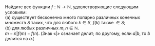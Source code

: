 Найдите все функции $f:\mathbb{N}\to \mathbb{N}$, удовлетворяющие следующим условиям:
<br>(a) существует бесконечно много попарно различных конечных множеств $S$ таких, что для любого $k\in S$, $f\left( k \right)$ также $\in S$;
<br>(b) для любых различных $m,n\in \mathbb{N}.$
<br>$m-n  |  f\left( m \right)-f\left( n \right)$.
(Знак «|» означает делит; по другому, если $a|b$, то $b$ делится на $a$.)